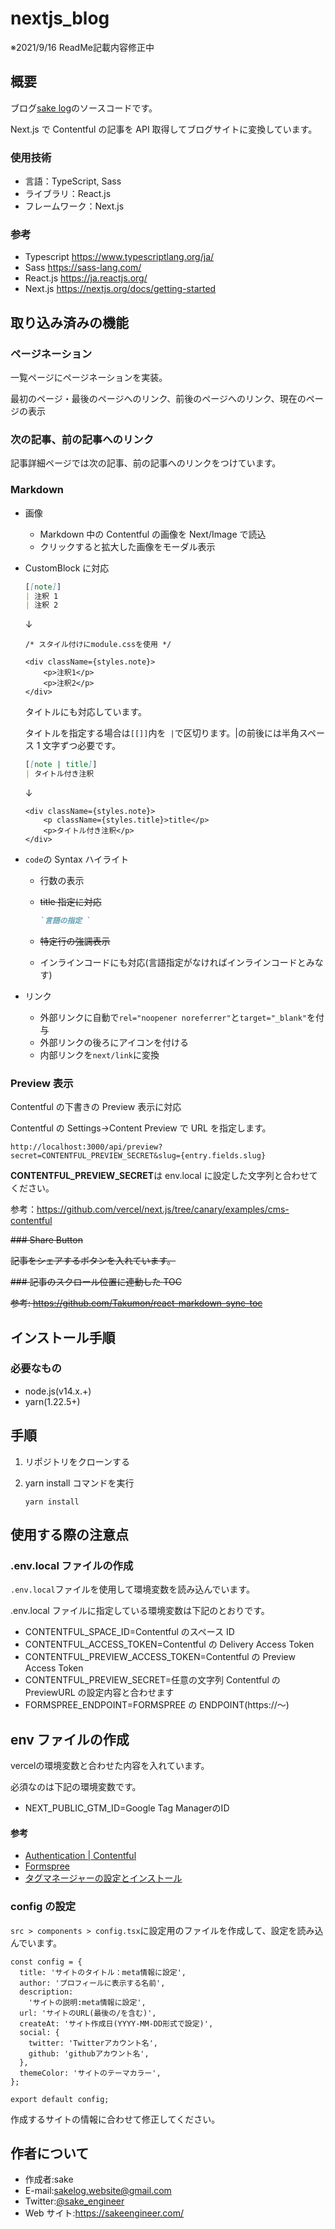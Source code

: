 # nextjs_blog

※2021/9/16 ReadMe記載内容修正中

## 概要

ブログ[sake log](https://sake-log.website/)のソースコードです。

Next.js で Contentful の記事を API 取得してブログサイトに変換しています。

### 使用技術

- 言語：TypeScript, Sass
- ライブラリ：React.js
- フレームワーク：Next.js

### 参考

- Typescript <https://www.typescriptlang.org/ja/>
- Sass <https://sass-lang.com/>
- React.js <https://ja.reactjs.org/>
- Next.js <https://nextjs.org/docs/getting-started>

## 取り込み済みの機能

### ページネーション

一覧ページにページネーションを実装。

最初のページ・最後のページへのリンク、前後のページへのリンク、現在のページの表示

### 次の記事、前の記事へのリンク

記事詳細ページでは次の記事、前の記事へのリンクをつけています。

### Markdown

- 画像

  - Markdown 中の Contentful の画像を Next/Image で読込
  - クリックすると拡大した画像をモーダル表示

- CustomBlock に対応

  ```markdown
  [[note]]
  | 注釈 1
  | 注釈 2
  ```

  ↓

  ```react
  /* スタイル付けにmodule.cssを使用 */

  <div className={styles.note}>
      <p>注釈1</p>
      <p>注釈2</p>
  </div>
  ```

  タイトルにも対応しています。

  タイトルを指定する場合は`[[]]`内を` |`で区切ります。|の前後には半角スペース 1 文字ずつ必要です。

  ```markdown
  [[note | title]]
  | タイトル付き注釈
  ```

  ↓

  ```react
  <div className={styles.note}>
      <p className={styles.title}>title</p>
      <p>タイトル付き注釈</p>
  </div>
  ```

- `code`の Syntax ハイライト

  - 行数の表示

  - ~~title 指定に対応~~

    ````markdown
    ​`言語の指定 ​`
    ````

  - ~~特定行の強調表示~~

  - インラインコードにも対応(言語指定がなければインラインコードとみなす)

- リンク

  - 外部リンクに自動で`rel="noopener noreferrer"`と`target="_blank"`を付与
  - 外部リンクの後ろにアイコンを付ける
  - 内部リンクを`next/link`に変換

### Preview 表示

Contentful の下書きの Preview 表示に対応

Contentful の Settings->Content Preview で URL を指定します。

`http://localhost:3000/api/preview?secret=CONTENTFUL_PREVIEW_SECRET&slug={entry.fields.slug}`

**CONTENTFUL_PREVIEW_SECRET**は env.local に設定した文字列と合わせてください。

参考：<https://github.com/vercel/next.js/tree/canary/examples/cms-contentful>

~~### Share Button~~

~~記事をシェアするボタンを入れています。~~

~~### 記事のスクロール位置に連動した TOC~~

~~参考: <https://github.com/Takumon/react-markdown-sync-toc>~~

## インストール手順

### 必要なもの

- node.js(v14.x.+)
- yarn(1.22.5+)

## 手順

1. リポジトリをクローンする

2. yarn install コマンドを実行

   ```shell
   yarn install
   ```

## 使用する際の注意点

### .env.local ファイルの作成

`.env.local`ファイルを使用して環境変数を読み込んでいます。

.env.local ファイルに指定している環境変数は下記のとおりです。

- CONTENTFUL_SPACE_ID=Contentful のスペース ID
- CONTENTFUL_ACCESS_TOKEN=Contentful の Delivery Access Token
- CONTENTFUL_PREVIEW_ACCESS_TOKEN=Contentful の Preview Access Token
- CONTENTFUL_PREVIEW_SECRET=任意の文字列 Contentful の PreviewURL の設定内容と合わせます
- FORMSPREE_ENDPOINT=FORMSPREE の ENDPOINT(https://～)

## env ファイルの作成

vercelの環境変数と合わせた内容を入れています。

必須なのは下記の環境変数です。

- NEXT_PUBLIC_GTM_ID=Google Tag ManagerのID

#### 参考

- [Authentication | Contentful](https://www.contentful.com/developers/docs/references/authentication/)
- [Formspree](https://formspree.io/)
- [タグマネージャーの設定とインストール](https://support.google.com/tagmanager/answer/6103696?hl=ja)

### config の設定

`src > components > config.tsx`に設定用のファイルを作成して、設定を読み込んでいます。

```tsx
const config = {
  title: 'サイトのタイトル：meta情報に設定',
  author: 'プロフィールに表示する名前',
  description:
    'サイトの説明:meta情報に設定',
  url: 'サイトのURL(最後の/を含む)',
  createAt: 'サイト作成日(YYYY-MM-DD形式で設定)',
  social: {
    twitter: 'Twitterアカウント名',
    github: 'githubアカウント名',
  },
  themeColor: 'サイトのテーマカラー',
};

export default config;
```

作成するサイトの情報に合わせて修正してください。

## 作者について

- 作成者:sake
- E-mail:sakelog.website@gmail.com
- Twitter:[@sake_engineer](https://twitter.com/sake_engineer)
- Web サイト:<https://sakeengineer.com/>
